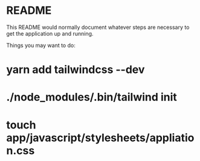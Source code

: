 # README

This README would normally document whatever steps are necessary to get the
application up and running.

Things you may want to do:
#  yarn add tailwindcss --dev
# ./node_modules/.bin/tailwind init
# touch app/javascript/stylesheets/appliation.css
